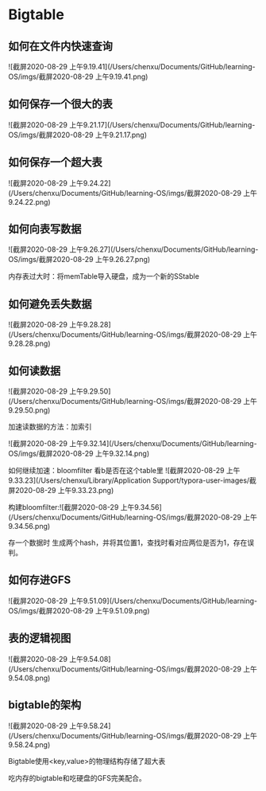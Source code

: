 # Bigtable

## 如何在文件内快速查询

![截屏2020-08-29 上午9.19.41](/Users/chenxu/Documents/GitHub/learning-OS/imgs/截屏2020-08-29 上午9.19.41.png)

## 如何保存一个很大的表

![截屏2020-08-29 上午9.21.17](/Users/chenxu/Documents/GitHub/learning-OS/imgs/截屏2020-08-29 上午9.21.17.png)



## 如何保存一个超大表

![截屏2020-08-29 上午9.24.22](/Users/chenxu/Documents/GitHub/learning-OS/imgs/截屏2020-08-29 上午9.24.22.png)

## 如何向表写数据

![截屏2020-08-29 上午9.26.27](/Users/chenxu/Documents/GitHub/learning-OS/imgs/截屏2020-08-29 上午9.26.27.png)

内存表过大时：将memTable导入硬盘，成为一个新的SStable

## 如何避免丢失数据

![截屏2020-08-29 上午9.28.28](/Users/chenxu/Documents/GitHub/learning-OS/imgs/截屏2020-08-29 上午9.28.28.png)

## 如何读数据

![截屏2020-08-29 上午9.29.50](/Users/chenxu/Documents/GitHub/learning-OS/imgs/截屏2020-08-29 上午9.29.50.png)

加速读数据的方法：加索引

![截屏2020-08-29 上午9.32.14](/Users/chenxu/Documents/GitHub/learning-OS/imgs/截屏2020-08-29 上午9.32.14.png)

如何继续加速：bloomfilter 看b是否在这个table里 ![截屏2020-08-29 上午9.33.23](/Users/chenxu/Library/Application Support/typora-user-images/截屏2020-08-29 上午9.33.23.png)

构建bloomfilter:![截屏2020-08-29 上午9.34.56](/Users/chenxu/Documents/GitHub/learning-OS/imgs/截屏2020-08-29 上午9.34.56.png)

存一个数据时 生成两个hash，并将其位置1，查找时看对应两位是否为1，存在误判。

## 如何存进GFS

 ![截屏2020-08-29 上午9.51.09](/Users/chenxu/Documents/GitHub/learning-OS/imgs/截屏2020-08-29 上午9.51.09.png)

## 表的逻辑视图

![截屏2020-08-29 上午9.54.08](/Users/chenxu/Documents/GitHub/learning-OS/imgs/截屏2020-08-29 上午9.54.08.png)

## bigtable的架构



![截屏2020-08-29 上午9.58.24](/Users/chenxu/Documents/GitHub/learning-OS/imgs/截屏2020-08-29 上午9.58.24.png)



Bigtable使用<key,value>的物理结构存储了超大表

吃内存的bigtable和吃硬盘的GFS完美配合。